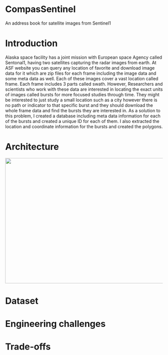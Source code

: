 # CompasSentinel
An address book for satellite images from Sentinel1
# Introduction
Alaska space facility has a joint mission with European space Agency called Sentonal1, having two satellites capturing the radar images from earth. At ASF website you can query any location of favorite and download image data for it which are zip files for each frame including the image data and some meta data as well.   Each of these images cover a vast location called frame. Each frame includes 3 parts called swath. However, Researchers and scientists who work with these data are interested in locating the exact units of images called bursts for more focused studies through time. They might be interested to just study a small location such as a city however there is no path or indicator to that specific burst and they should download the whole frame data and find the bursts they are interested in. As a solution to this problem, I created a database including meta data information for each of the bursts and created a unique ID for each of them.  I also extracted the location and coordinate information for the bursts and created the polygons.  


# Architecture

<img src="https://user-images.githubusercontent.com/57342758/74991778-d72a6d00-53fb-11ea-85e1-392e1b7b5468.png" width="800" height="400">

# Dataset
# Engineering challenges
# Trade-offs
